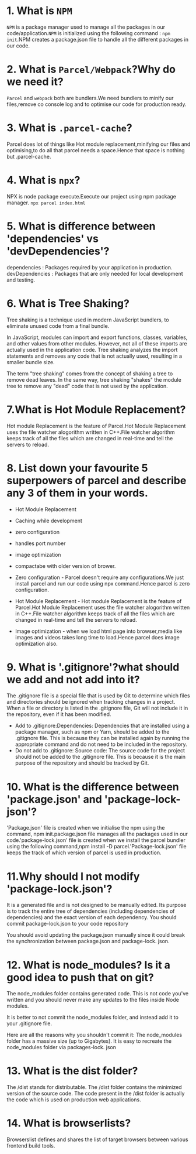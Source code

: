 # 1. What is `NPM`
 `NPM` is a package manager used to manage all the packages in our code/application.`NPM` is initialized using the following command : `npm init`.NPM creates a package.json file to handle all the different packages in our code.

 # 2. What is `Parcel/Webpack`?Why do we need it?
  `Parcel` and `webpack` both are bundlers.We need bundlers to minify our files,remove co console log and to optimise our code for production ready.






  # 3. What is `.parcel-cache`?
   Parcel does lot of things like Hot module replacement,minifying our files and optimising,to do all that parcel needs a space.Hence that space is nothing but .parcel-cache.

   # 4. What is `npx`?
   NPX is node package execute.Execute our project using npm package manager.
   `npx parcel index.html`

   # 5. What is difference between 'dependencies' vs 'devDependencies'?
   dependencies : Packages required by your application in production. devDependencies : Packages that are only needed for local development and testing.

   # 6. What is Tree Shaking?
   Tree shaking is a technique used in modern JavaScript bundlers,  to eliminate unused code from a final bundle.

In JavaScript, modules can import and export functions, classes, variables, and other values from other modules. However, not all of these imports are actually used in the application code. Tree shaking analyzes the import statements and removes any code that is not actually used, resulting in a smaller bundle size.

The term "tree shaking" comes from the concept of shaking a tree to remove dead leaves. In the same way, tree shaking "shakes" the module tree to remove any "dead" code that is not used by the application.

# 7.What is Hot Module Replacement?
Hot module Replacement is the feature of Parcel.Hot Module Replacement uses the file watcher alogorithm written in C++.File watcher algorithm keeps track of all the files which are changed in real-time and tell the servers to reload.

# 8. List down your favourite 5 superpowers of parcel and describe any 3 of them in your words.
- Hot Module Replacement
- Caching while development
- zero configuration
- handles port number
- image optimization 
- compactabe with older version of brower.

- Zero configuration - Parcel doesn't require any configurations.We just install parcel and run our code using npx command.Hence parcel is zero configuration.

- Hot Module Replacement - Hot module Replacement is the feature of Parcel.Hot Module Replacement uses the file watcher alogorithm written in C++.File watcher algorithm keeps track of all the files which are changed in real-time and tell the servers to reload.

- Image optimization - when we load html page into browser,media like images and videos takes long time to load.Hence parcel does image optimization also. 

# 9. What is '.gitignore'?what should we add and not add into it?
The .gitignore file is a special file that is used by Git to determine which files and directories should be ignored when tracking changes in a project. When a file or directory is listed in the .gitignore file, Git will not include it in the repository, even if it has been modified.
- Add to .gitignore:Dependencies: Dependencies that are installed using a package manager, such as npm or Yarn, should be added to the .gitignore file. This is because they can be installed again by running the appropriate command and do not need to be included in the repository.
- Do not add to .gitignore: Source code: The source code for the project should not be added to the .gitignore file. This is because it is the main purpose of the repository and should be tracked by Git.

# 10. What is the difference between 'package.json' and 'package-lock-json'?
 'Package.json' file is created when we initialise the npm using the command, npm init.package.json file manages all the packages used in our code.'package-lock.json' file is created when we install the parcel bundler using the following command,npm install -D parcel.'Package-lock.json' file keeps the track of which version of parcel is used in production.

 # 11.Why should I not modify 'package-lock.json'?
  It is a generated file and is not designed to be manually edited. Its purpose is to track the entire tree of dependencies (including dependencies of dependencies) and the exact version of each dependency. You should commit package-lock.json to your code repository

You should avoid updating the package.json manually since it could break the synchronization between package.json and package-lock. json.

# 12. What is node_modules? Is it a good idea to push that on git?
 The node_modules folder contains generated code. This is not code you've written and you should never make any updates to the files inside Node modules.

 It is better to not commit the node_modules folder, and instead add it to your .gitignore file.

 Here are all the reasons why you shouldn't commit it: The node_modules folder has a massive size (up to Gigabytes). It is easy to recreate the node_modules folder via packages-lock. json

# 13.  What is the dist folder?
 The /dist stands for distributable. The /dist folder contains the minimized version of the source code. The code present in the /dist folder is actually the code which is used on production web applications.

 # 14. What is browserlists?
  Browserslist defines and shares the list of target browsers between various frontend build tools. 


 